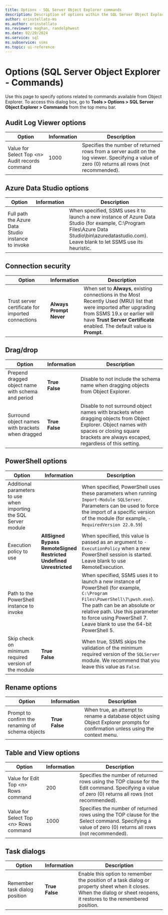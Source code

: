 ```yaml
---
title: Options - SQL Server Object Explorer commands
description: Description of options within the SQL Server Object Explorer - Commands window.
author: erinstellato-ms
ms.author: erinstellato
ms.reviewer: maghan, randolphwest
ms.date: 02/29/2024
ms.service: sql
ms.subservice: ssms
ms.topic: ui-reference
---
```


# Options (SQL Server Object Explorer - Commands)

Use this page to specify options related to commands available from Object Explorer. To access this dialog box, go to **Tools > Options > SQL Server Object Explorer > Commands** from the top menu bar.

## Audit Log Viewer options

| Option | Information | Description |
| --- | --- | --- |
| Value for Select Top \<n> Audit records command | 1000 | Specifies the number of returned rows from a server audit on the log viewer. Specifying a value of zero (0) returns all rows (not recommended). |

## Azure Data Studio options

| Option | Information | Description |
| --- | --- | --- |
| Full path the Azure Data Studio instance to invoke | | When specified, SSMS uses it to launch a new instance of Azure Data Studio (for example, C:\Program Files\Azure Data Studio\bin\azuredatastudio.com). Leave blank to let SSMS use its heuristic. |

## Connection security

| Option | Information | Description |
| --- | --- | --- |
| Trust server certificate for imported connections | **Always**<br />**Prompt**<br />**Never** | When set to **Always**, existing connections in the Most Recently Used (MRU) list that were imported after upgrading from SSMS 19.x or earlier will have **Trust Server Certificate** enabled. The default value is **Prompt**. |

## Drag/drop

| Option | Information | Description |
| --- | --- | --- |
| Prepend dragged object name with schema and period | **True**<br />**False** | Disable to not include the schema name when dragging objects from Object Explorer. |
| Surround object names with brackets when dragged | **True**<br />**False** | Disable to not surround object names with brackets when dragging objects from Object Explorer. Object names with spaces or closing square brackets are always escaped, regardless of this setting. |

## PowerShell options

| Option | Information | Description |
| --- | --- | --- |
| Additional parameters to use when importing the SQL Server module | | When specified, PowerShell uses these parameters when running `Import-Module SQLServer`. Parameters can be used to force the import of a specific version of the module (for example, `-RequiredVersion 22.0.59`) |
| Execution policy to use | **AllSigned**<br />**Bypass**<br />**RemoteSigned**<br />**Restricted**<br />**Undefined**<br />**Unrestricted** | When specified, this value is passed as an argument to `-ExecutionPolicy` when a new PowerShell session is started. Leave blank to use RemoteExecution. |
| Path to the PowerShell instance to invoke | | When specified, SSMS uses it to launch a new instance of PowerShell (for example, `C:\Program Files\PowerShell\7\pwsh.exe`). The path can be an absolute or relative path. Use this parameter to force using PowerShell 7. Leave blank to use the 64-bit PowerShell 5. |
| Skip check on minimum required version of the module | **True**<br />**False** | When true, SSMS skips the validation of the minimum required version of the `SQLServer` module. We recommend that you leave this value as `False`. |

## Rename options

| Option | Information | Description |
| --- | --- | --- |
| Prompt to confirm the renaming of schema objects | **True**<br />**False** | When true, an attempt to rename a database object using Object Explorer prompts for confirmation unless using the context menu. |

## Table and View options

| Option | Information | Description |
| --- | --- | --- |
| Value for Edit Top \<n> Rows command | 200 | Specifies the number of returned rows using the TOP clause for the Edit command. Specifying a value of zero (0) returns all rows (not recommended). |
| Value for Select Top \<n> Rows command | 1000 | Specifies the number of returned rows using the TOP clause for the Select command. Specifying a value of zero (0) returns all rows (not recommended). |

## Task dialogs

| Option | Information | Description |
| --- | --- | --- |
| Remember task dialog position | **True**<br />**False** | Enable this option to remember the position of a task dialog or property sheet when it closes. When the dialog or sheet reopens, it restores to the remembered position. |
